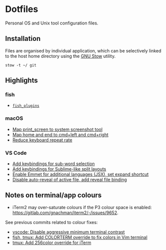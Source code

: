 # Dotfiles

Personal OS and Unix tool configuration files.

## Installation

Files are organised by individual application, which can be selectively linked to the host home directory using the [GNU Stow](https://www.gnu.org/software/stow/) utility.

    stow -t ~/ git

## Highlights

### fish

- [`fish_plugins`](https://github.com/huntie/dotfiles/blob/master/fish/.config/fish/fish_plugins)

### macOS

- [Map print_screen to system screenshot tool](https://github.com/huntie/dotfiles/commit/c298d939672dfa32512464901e06bbeb3cdbf5c6#diff-1e8586f694c8d7ae25cf4c644dff3fdcdef67ec374c6481c27bd6d28a7f751b6)
- [Map home and end to cmd+left and cmd+right](https://github.com/huntie/dotfiles/commit/a5d7efd2c1872974dc2b796f733e15d1946273ff#diff-d96ab56edb58947d8cb196fa92ece9f4cf6813e99c654f48ca5145331a006697R19-R58)
- [Reduce keyboard repeat rate](https://github.com/huntie/dotfiles/blob/0f1b7a40c172c9e8c155959950e558f0ccbb7c79/macos/.macos-prefs/input.sh#L12-L14)

### VS Code

- [Add keybindings for sub-word selection](https://github.com/huntie/dotfiles/commit/c19d78b17f67be9b5e7bad88072edc40c478aaa8#diff-c600edf6ce0739a94a591d68b4a42d84b76a117e0395a1bb88c36aa5ae9024d7)
- [Add keybindings for Sublime-like split layouts](https://github.com/huntie/dotfiles/commit/59ae2c30ee83cf4a0f78c65f3ba21dac5fb41ec8#diff-c600edf6ce0739a94a591d68b4a42d84b76a117e0395a1bb88c36aa5ae9024d7)
- [Enable Emmet for additional languages (JSX), set expand shortcut](https://github.com/huntie/dotfiles/commit/90d8619c9510d4969bf8ff277205dd94275f3ff0#diff-c600edf6ce0739a94a591d68b4a42d84b76a117e0395a1bb88c36aa5ae9024d7)
- [Disable auto-reveal of active file, add reveal file binding](https://github.com/huntie/dotfiles/commit/72ede826b756796d95e332916062cdc542c5eff2#diff-c600edf6ce0739a94a591d68b4a42d84b76a117e0395a1bb88c36aa5ae9024d7)

## Notes on terminal/app colours

- iTerm2 may over-saturate colours if the P3 colour space is enabled: https://gitlab.com/gnachman/iterm2/-/issues/9652.

See previous commits related to colour fixes:

- [vscode: Disable aggressive minimum terminal contrast](https://github.com/huntie/dotfiles/commit/6c9f4bbec5068ab7bddf7e621d552f2f8c7e84a2)
- [fish, tmux: Add COLORTERM override to fix colors in Vim terminal](https://github.com/huntie/dotfiles/commit/77993fcff44c31616b53c9fd4234d33147548a23)
- [tmux: Add 256color override for iTerm](https://github.com/huntie/dotfiles/commit/4857ce1daa5d167eb21c930eae0b68881cd776b9)
